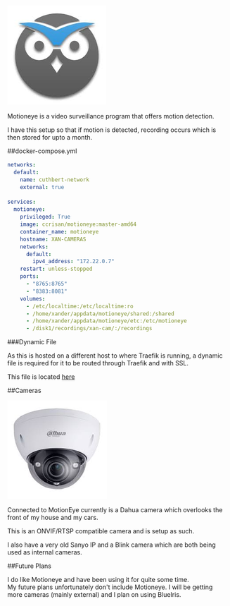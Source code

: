 
![](images/motioneye.jpeg)

Motioneye is a video surveillance program that offers motion detection.

I have this setup so that if motion is detected, recording occurs which is then stored for upto a month.

##docker-compose.yml

``` yaml
networks:
  default:
    name: cuthbert-network
    external: true

services:
  motioneye:
    privileged: True
    image: ccrisan/motioneye:master-amd64
    container_name: motioneye
    hostname: XAN-CAMERAS
    networks:
      default:
        ipv4_address: "172.22.0.7"
    restart: unless-stopped
    ports:
      - "8765:8765"
      - "8383:8081"
    volumes:
      - /etc/localtime:/etc/localtime:ro
      - /home/xander/appdata/motioneye/shared:/shared
      - /home/xander/appdata/motioneye/etc:/etc/motioneye
      - /disk1/recordings/xan-cam/:/recordings
```

###Dynamic File

As this is hosted on a different host to where Traefik is running, a dynamic file is required for it to be routed through Traefik and with SSL.

This file is located [here](https://docs.xanderman.co.uk/dynamic/#motioneye-cuthbert)

##Cameras

![](images/dahua.jpeg)

Connected to MotionEye currently is a Dahua camera which overlooks the front of my house and my cars.

This is an ONVIF/RTSP compatible camera and is setup as such.

I also have a very old Sanyo IP and a Blink camera which are both being used as internal cameras.

##Future Plans

I do like Motioneye and have been using it for quite some time.  
My future plans unfortunately don't include Motioneye.  I will be getting more cameras (mainly external) and I plan on using BlueIris. 
